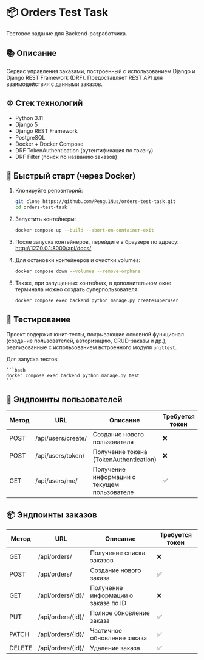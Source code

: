 # 📦 Orders Test Task

Тестовое задание для Backend-разработчика.

## 📚 Описание

Сервис управления заказами, построенный с использованием Django и Django REST Framework (DRF). Предоставляет REST API для взаимодействия с данными заказов.

## ⚙️ Стек технологий

- Python 3.11
- Django 5
- Django REST Framework
- PostgreSQL
- Docker + Docker Compose
- DRF TokenAuthentication (аутентификация по токену)
- DRF Filter (поиск по названию заказов)

## 🚀 Быстрый старт (через Docker)

1. Клонируйте репозиторий:

   ```bash
   git clone https://github.com/Pengu1Nus/orders-test-task.git
   cd orders-test-task
    ```

2. Запустить контейнеры:

    ```bash
    docker compose up --build --abort-on-container-exit
    ```
3. После запуска контейнеров, перейдите в браузере по адресу: http://127.0.0.1:8000/api/docs/

4. Для остановки контейнеров и очистки volumes:

    ```bash
    docker compose down --volumes --remove-orphans
    ```

5. Также, при запущенных контейнах, в дополнительном окне терминала можно создать суперпользователя:

    ```bash
    docker compose exec backend python manage.py createsuperuser
    ```


## 🧪 Тестирование

Проект содержит юнит-тесты, покрывающие основной функционал (создание пользователей, авторизацию, CRUD-заказы и др.), реализованные с использованием встроенного модуля `unittest`.

Для запуска тестов:

    ```bash
    docker compose exec backend python manage.py test
    ```

## 🔐 Эндпоинты пользователей

| Метод | URL                    | Описание                                       | Требуется токен |
|-------|------------------------|------------------------------------------------|-----------------|
| POST  | /api/users/create/     | Создание нового пользователя                   | ❌              |
| POST  | /api/users/token/      | Получение токена (TokenAuthentication)         | ❌              |
| GET   | /api/users/me/         | Получение информации о текущем пользователе    | ✅              |

## 📦 Эндпоинты заказов

| Метод | URL                    | Описание                                       | Требуется токен |
|-------|------------------------|------------------------------------------------|-----------------|
| GET   | /api/orders/           | Получение списка заказов                       | ❌              |
| POST  | /api/orders/           | Создание нового заказа                         | ✅              |
| GET   | /api/orders/{id}/      | Получение информации о заказе по ID            | ❌              |
| PUT   | /api/orders/{id}/      | Полное обновление заказа                       | ✅              |
| PATCH | /api/orders/{id}/      | Частичное обновление заказа                    | ✅              |
| DELETE| /api/orders/{id}/      | Удаление заказа                                | ✅              |
